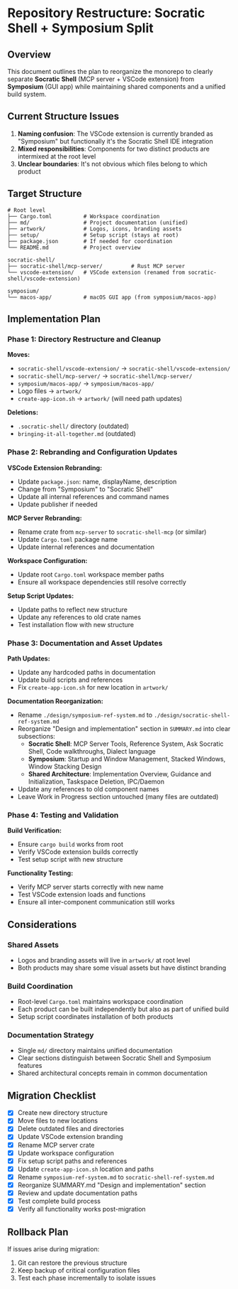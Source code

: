 # Repository Restructure: Socratic Shell + Symposium Split

## Overview

This document outlines the plan to reorganize the monorepo to clearly separate **Socratic Shell** (MCP server + VSCode extension) from **Symposium** (GUI app) while maintaining shared components and a unified build system.

## Current Structure Issues

1. **Naming confusion**: The VSCode extension is currently branded as "Symposium" but functionally it's the Socratic Shell IDE integration
2. **Mixed responsibilities**: Components for two distinct products are intermixed at the root level
3. **Unclear boundaries**: It's not obvious which files belong to which product

## Target Structure

```
# Root level
├── Cargo.toml          # Workspace coordination
├── md/                 # Project documentation (unified)
├── artwork/            # Logos, icons, branding assets
├── setup/              # Setup script (stays at root)
├── package.json        # If needed for coordination
└── README.md           # Project overview

socratic-shell/
├── socratic-shell/mcp-server/         # Rust MCP server
└── vscode-extension/   # VSCode extension (renamed from socratic-shell/vscode-extension)

symposium/
└── macos-app/          # macOS GUI app (from symposium/macos-app)
```

## Implementation Plan

### Phase 1: Directory Restructure and Cleanup

**Moves:**
- `socratic-shell/vscode-extension/` → `socratic-shell/vscode-extension/`
- `socratic-shell/mcp-server/` → `socratic-shell/mcp-server/`
- `symposium/macos-app/` → `symposium/macos-app/`
- Logo files → `artwork/`
- `create-app-icon.sh` → `artwork/` (will need path updates)

**Deletions:**
- `.socratic-shell/` directory (outdated)
- `bringing-it-all-together.md` (outdated)

### Phase 2: Rebranding and Configuration Updates

**VSCode Extension Rebranding:**
- Update `package.json`: name, displayName, description
- Change from "Symposium" to "Socratic Shell"
- Update all internal references and command names
- Update publisher if needed

**MCP Server Rebranding:**
- Rename crate from `mcp-server` to `socratic-shell-mcp` (or similar)
- Update `Cargo.toml` package name
- Update internal references and documentation

**Workspace Configuration:**
- Update root `Cargo.toml` workspace member paths
- Ensure all workspace dependencies still resolve correctly

**Setup Script Updates:**
- Update paths to reflect new structure
- Update any references to old crate names
- Test installation flow with new structure

### Phase 3: Documentation and Asset Updates

**Path Updates:**
- Update any hardcoded paths in documentation
- Update build scripts and references
- Fix `create-app-icon.sh` for new location in `artwork/`

**Documentation Reorganization:**
- Rename `./design/symposium-ref-system.md` to `./design/socratic-shell-ref-system.md`
- Reorganize "Design and implementation" section in `SUMMARY.md` into clear subsections:
  - **Socratic Shell**: MCP Server Tools, Reference System, Ask Socratic Shell, Code walkthroughs, Dialect language
  - **Symposium**: Startup and Window Management, Stacked Windows, Window Stacking Design
  - **Shared Architecture**: Implementation Overview, Guidance and Initialization, Taskspace Deletion, IPC/Daemon
- Update any references to old component names
- Leave Work in Progress section untouched (many files are outdated)

### Phase 4: Testing and Validation

**Build Verification:**
- Ensure `cargo build` works from root
- Verify VSCode extension builds correctly
- Test setup script with new structure

**Functionality Testing:**
- Verify MCP server starts correctly with new name
- Test VSCode extension loads and functions
- Ensure all inter-component communication still works

## Considerations

### Shared Assets
- Logos and branding assets will live in `artwork/` at root level
- Both products may share some visual assets but have distinct branding

### Build Coordination
- Root-level `Cargo.toml` maintains workspace coordination
- Each product can be built independently but also as part of unified build
- Setup script coordinates installation of both products

### Documentation Strategy
- Single `md/` directory maintains unified documentation
- Clear sections distinguish between Socratic Shell and Symposium features
- Shared architectural concepts remain in common documentation

## Migration Checklist

- [x] Create new directory structure
- [x] Move files to new locations
- [x] Delete outdated files and directories
- [x] Update VSCode extension branding
- [x] Rename MCP server crate
- [x] Update workspace configuration
- [x] Fix setup script paths and references
- [x] Update `create-app-icon.sh` location and paths
- [x] Rename `symposium-ref-system.md` to `socratic-shell-ref-system.md`
- [x] Reorganize SUMMARY.md "Design and implementation" section
- [x] Review and update documentation paths
- [x] Test complete build process
- [x] Verify all functionality works post-migration

## Rollback Plan

If issues arise during migration:
1. Git can restore the previous structure
2. Keep backup of critical configuration files
3. Test each phase incrementally to isolate issues
